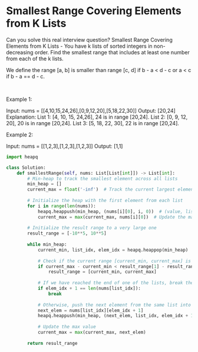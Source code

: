 # Smallest Range Covering Elements from K Lists

Can you solve this real interview question? Smallest Range Covering Elements from K Lists - You have k lists of sorted integers in non-decreasing order. Find the smallest range that includes at least one number from each of the k lists.

We define the range [a, b] is smaller than range [c, d] if b - a < d - c or a < c if b - a == d - c.

 

Example 1:


Input: nums = [[4,10,15,24,26],[0,9,12,20],[5,18,22,30]]
Output: [20,24]
Explanation: 
List 1: [4, 10, 15, 24,26], 24 is in range [20,24].
List 2: [0, 9, 12, 20], 20 is in range [20,24].
List 3: [5, 18, 22, 30], 22 is in range [20,24].


Example 2:


Input: nums = [[1,2,3],[1,2,3],[1,2,3]]
Output: [1,1]

```py
import heapq

class Solution:
    def smallestRange(self, nums: List[List[int]]) -> List[int]:
        # Min-heap to track the smallest element across all lists
        min_heap = []
        current_max = float('-inf')  # Track the current largest element in the window
        
        # Initialize the heap with the first element from each list
        for i in range(len(nums)):
            heapq.heappush(min_heap, (nums[i][0], i, 0))  # (value, list_index, element_index)
            current_max = max(current_max, nums[i][0])  # Update the max value
        
        # Initialize the result range to a very large one
        result_range = [-10**5, 10**5]
        
        while min_heap:
            current_min, list_idx, elem_idx = heapq.heappop(min_heap)  # Pop the smallest element
            
            # Check if the current range [current_min, current_max] is smaller
            if current_max - current_min < result_range[1] - result_range[0]:
                result_range = [current_min, current_max]
            
            # If we have reached the end of one of the lists, break the loop
            if elem_idx + 1 == len(nums[list_idx]):
                break
            
            # Otherwise, push the next element from the same list into the heap
            next_elem = nums[list_idx][elem_idx + 1]
            heapq.heappush(min_heap, (next_elem, list_idx, elem_idx + 1))
            
            # Update the max value
            current_max = max(current_max, next_elem)
        
        return result_range
```
